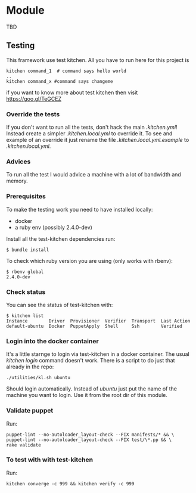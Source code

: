 # Module

TBD

## Testing

This framework use test kitchen. All you have to run here for this project is

    kitchen command_1  # command says hello world
    ..
    kitchen command_x #command says changeme

if you want to know more about test kitchen then visit https://goo.gl/TeGCEZ

### Override the tests

If you don't want to run all the tests, don't hack the main _.kitchen.yml_!
Instead create a simpler *.kitchen.local.yml* to override it.
To see and example of an override it just rename the file _.kitchen.local.yml.example_ to _.kitchen.local.yml_.

### Advices

To run all the test I would advice a machine with a lot of bandwidth and memory.

### Prerequisites

To make the testing work you need to have installed locally:

- docker
- a ruby env (possibly 2.4.0-dev)

Install all the test-kitchen dependencies run:

    $ bundle install

To check which ruby version you are using (only works with rbenv):

    $ rbenv global
    2.4.0-dev

### Check status

You can see the status of test-kitchen with:

    $ kitchen list
    Instance        Driver  Provisioner  Verifier  Transport  Last Action
    default-ubuntu  Docker  PuppetApply  Shell     Ssh        Verified

### Login into the docker container

It's a little starnge to login via test-kitchen in a docker container.
The usual _kitchen login_ command doesn't work. There is a script to do just
that already in the repo:

    ./utilities/kl.sh ubuntu

Should login automatically. Instead of _ubuntu_ just put the name of the machine
you want to login.
Use it from the root dir of this module.

### Validate puppet

Run:

    puppet-lint --no-autoloader_layout-check --FIX manifests/* && \
    puppet-lint --no-autoloader_layout-check --FIX test/\*.pp && \
    rake validate

### To test with with test-kitchen

Run:

    kitchen converge -c 999 && kitchen verify -c 999
